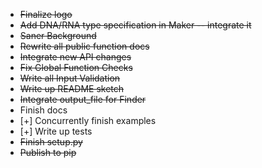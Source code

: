 * ~~Finalize logo~~
* ~~Add DNA/RNA type specification in Maker -- integrate it~~
* ~~Saner Background~~
* ~~Rewrite all public function docs~~
* ~~Integrate new API changes~~
* ~~Fix Global Function Checks~~
* ~~Write all Input Validation~~
* ~~Write up README sketch~~
* ~~Integrate output_file for Finder~~
* Finish docs
* [+] Concurrently finish examples
* [+] Write up tests
* ~~Finish setup.py~~
* ~~Publish to pip~~